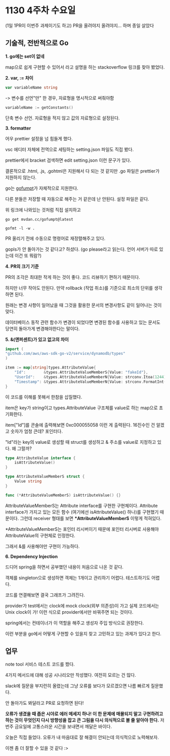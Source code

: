 # 1130 4주차 수요일

(1일 1PR이 이번주 과제이기도 하고) PR을 올려야지 올려야지... 하며 종일 살았다

## 기술적, 전반적으로 Go

**1. go에는 set이 없네**

map으로 쉽게 구현할 수 있어서 라고 설명을 하는 stackoverflow 링크를 찾아 봤었다.

**2. var, := 차이**

```go
var variableName string
```
-> 변수를 선언"만" 한 경우, 자료형을 명시적으로 써줘야함

```go
variableName := getConstants()
```

단축 변수 선언. 자료형을 적지 않고 값의 자료형으로 설정된다.

**3. formatter**

어우 prettier 설정을 넘 힘들게 했다.

vsc 에디터 자체에 전역으로 세팅하는 setting.json 파일도 직접 봤다.

prettier에서 bracket 검색하면 edit setting.json 이런 문구가 있다.

결론적으로 .html, .js, .gohtml은 지원해서 다 되는 것 같지만 .go 파일은 prettier가 지원하지 않는다.

go는 [gofumpt](https://github.com/mvdan/gofumpt)가 자체적으로 지원한다.

다른 분들은 저장할 때 자동으로 해주는 거 같은데 난 안된다. 설정 파일은 같다.

위 링크에 나와있는 것처럼 직접 설치하고

```
go get mvdan.cc/gofumpt@latest
```

```
gofmt -l -w .
```

PR 올리기 전에 수동으로 명령어로 재정렬해주고 있다.

gopls가 안 돌아가는 것 같다고? 하셨다. (go please라고 읽는다. 언어 서버가 따로 있는데 이건 또 뭐람?)

**4. PR의 크기 기준**

PR의 조각은 최대한 작게 하는 것이 좋다. 코드 리뷰하기 편하기 때문이다.

하지만 너무 작아도 안된다. 만약 rollback (작업 취소)를 기준으로 최소의 단위를 생각하면 된다.

원래는 변경 사항이 일어났을 때 그것을 활용한 문서의 변경사항도 같이 일어나는 것이 맞다.

데이터베이스 동작 관련 함수가 변경이 되었다면 변경된 함수를 사용하고 있는 문서도 당연히 돌아가게 변경해야한다는 말이다.

**5. &(앤퍼센트)가 있고 없고의 차이**

```go
import (
"github.com/aws/aws-sdk-go-v2/service/dynamodb/types"
)

item := map[string]types.AttributeValue{
    "Id":        &types.AttributeValueMemberS{Value: "fakeId"},
    "UserId":    &types.AttributeValueMemberN{Value: strconv.Itoa(1244)},
    "Timestamp": &types.AttributeValueMemberN{Value: strconv.FormatInt(1668069864965921, 10)},
}
```

이 코드를 이해를 못해서 한참을 삽질했다.

item은 key가 string이고 types.AttributeValue 구조체를 value로 하는 map으로 초기화한다.

item["Id"]를 콘솔에 출력해보면 0xc000055058 이런 게 출력된다. 16진수인 건 알겠고 숫자가 엄청 큰데? 포인터다.

"Id"라는 key의 value로 생성할 때 struct를 생성하고 & 주소를 value로 지정하고 있다. 왜 그럴까?

```go
type AttributeValue interface {
	isAttributeValue()
}

type AttributeValueMemberS struct {
	Value string
}

func (*AttributeValueMemberS) isAttributeValue() {}
```

AttributeValueMemberS는 Attribute interface를 구현한 구현체이다. Attribute interface가 가지고 있는 모든 함수 (여기에선 isAttributeValue() 하나)를 구현했기 때문이다. 그런데 receiver 형태를 보면 **\*AttributeValueMemberS** 이렇게 적혀있다.

\*AttributeValueMemberS는 포인터 리시버이기 때문에 포인터 리시버로 사용해야 AttributeValue의 구현체로 인정한다.

그래서 &를 사용해야만 구현이 가능하다.

**6. Dependency Injection**

드디어 spring을 하면서 공부했던 내용이 처음으로 나온 것 같다.

객체를 singleton으로 생성하면 객체는 1개이고 관리하기 어렵다. 테스트하기도 어렵다.

코드를 연결해보면 결국 그래프가 그려진다.

provider가 test에서는 clock에 mock clock(외부 의존성)이 가고 실제 코드에서는 Unix clock이 가! 이런 식으로 provider에서만 바꿔주면 되는 것이다.

spring에서는 컨테이너가 이 역할을 해주고 생성자 주입 방식으로 권장한다.

이런 부분을 go에서 어떻게 구현할 수 있을지 찾고 고민하고 있는 과제가 있다고 한다.

## 업무

note tool 서비스 테스트 코드를 짰다.

4가지 메서드에 대해 성공 시나리오만 작성했다. 여전히 모르는 건 많다.

slack에 질문을 부지런히 올렸는데 그냥 오류를 보다가 모르겠으면 나름 빠르게 질문했다.

안 돌아가도 봐달라고 PR로 요청하면 된다!

**오류가 생겼을 때 좁은 시야로 에러 메세지 하나! 이 한 문제에 매몰되지 말고 구현하려고 하는 것이 무엇인지 다시 방향성을 잡고 큰 그림을 다시 의식적으로 볼 줄 알아야 한다.** 저번주 금요일에 고통스러운 시간을 보내면서 깨달은 바이다.

오늘은 직접 들었다. 오류가 내 마음대로 잘 해결이 안되는데 의식적으로 노력해보자.

이젠 좀 더 잘할 수 있을 것 같다 :>
